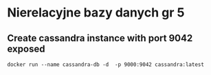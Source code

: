 # Nierelacyjne bazy danych gr 5

## Create cassandra instance with port 9042 exposed
`docker run --name cassandra-db -d  -p 9000:9042 cassandra:latest`